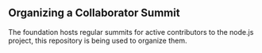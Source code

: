## Organizing a Collaborator Summit

The foundation hosts regular summits for active contributors to the node.js project, this repository is being used to organize them.
